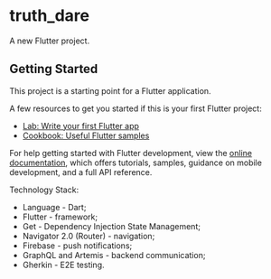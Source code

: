# truth_dare

A new Flutter project.

## Getting Started

This project is a starting point for a Flutter application.

A few resources to get you started if this is your first Flutter project:

- [Lab: Write your first Flutter app](https://docs.flutter.dev/get-started/codelab)
- [Cookbook: Useful Flutter samples](https://docs.flutter.dev/cookbook)

For help getting started with Flutter development, view the
[online documentation](https://docs.flutter.dev/), which offers tutorials,
samples, guidance on mobile development, and a full API reference.

Technology Stack:
- Language - Dart;
- Flutter - framework;
- Get - Dependency Injection State Management;
- Navigator 2.0 (Router) - navigation;
- Firebase - push notifications;
- GraphQL and Artemis - backend communication;
- Gherkin - E2E testing.